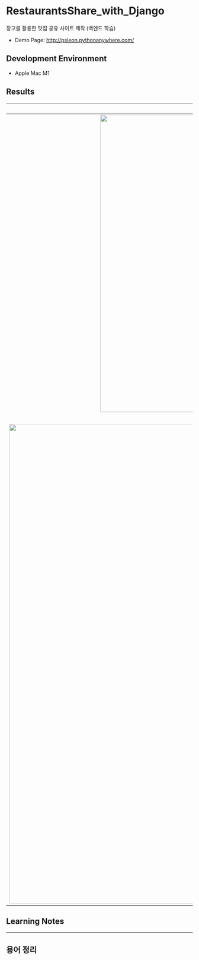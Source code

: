 # RestaurantsShare_with_Django
장고를 활용한 맛집 공유 사이트 제작 (백엔드 학습)
- Demo Page: http://psleon.pythonanywhere.com/

## Development Environment
- Apple Mac M1

## Results
|Main|Create Category|Create Restaurant|Mail|
|:--:|:--:|:--:|:--:|
<img width="800" alt="스크린샷 2024-01-01 오후 8 35 37" src="https://github.com/PSLeon24/RestaurantsShare_with_Django/assets/59058869/31aef0c1-320a-4733-ab43-bfc633c63b7e">|<img width="800" alt="스크린샷 2024-01-01 오후 8 35 52" src="https://github.com/PSLeon24/RestaurantsShare_with_Django/assets/59058869/0a0d9fc8-0d0e-4179-9325-2db55bae9149">|<img width="800" alt="스크린샷 2024-01-01 오후 8 35 22" src="https://github.com/PSLeon24/RestaurantsShare_with_Django/assets/59058869/42de656c-6df7-4ae0-b719-04ccb0065488">|<img width="235" alt="스크린샷 2024-01-01 오후 8 35 11" src="https://github.com/PSLeon24/RestaurantsShare_with_Django/assets/59058869/201de853-98da-421b-81ee-3b23ea6be303">|
|<b>Detailed Restaurant Information</b>|<b>Update Restaurant</b>|-|-|
|<img width="1291" alt="스크린샷 2024-01-01 오후 8 39 26" src="https://github.com/PSLeon24/RestaurantsShare_with_Django/assets/59058869/fdcecf97-75a5-43b3-93f2-ba85b93f3976">|<img width="1292" alt="스크린샷 2024-01-01 오후 8 39 40" src="https://github.com/PSLeon24/RestaurantsShare_with_Django/assets/59058869/4db22701-dd1a-45b0-b378-917da88760ab">|-|-|

## Learning Notes

----
## 용어 정리

